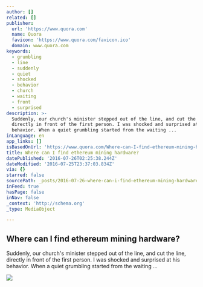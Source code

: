 ```yaml
---
author: []
related: []
publisher:
  url: 'https://www.quora.com'
  name: Quora
  favicon: 'https://www.quora.com/favicon.ico'
  domain: www.quora.com
keywords:
  - grumbling
  - line
  - suddenly
  - quiet
  - shocked
  - behavior
  - church
  - waiting
  - front
  - surprised
description: >-
  Suddenly, our church's minister stepped out of the line, and cut the line,
  directly in front of the first person. I was shocked and surprised at his
  behavior. When a quiet grumbling started from the waiting ...
inLanguage: en
app_links: []
isBasedOnUrl: 'https://www.quora.com/Where-can-I-find-ethereum-mining-hardware'
title: Where can I find ethereum mining hardware?
datePublished: '2016-07-26T02:25:38.244Z'
dateModified: '2016-07-25T23:37:03.834Z'
via: {}
starred: false
sourcePath: _posts/2016-07-26-where-can-i-find-ethereum-mining-hardware.md
inFeed: true
hasPage: false
inNav: false
_context: 'http://schema.org'
_type: MediaObject

---
```

<article style=""><h1>Where can I find ethereum mining hardware?</h1><p>Suddenly, our church's minister stepped out of the line, and cut the line, directly in front of the first person. I was shocked and surprised at his behavior. When a quiet grumbling started from the waiting ...</p><img src="https://qsf.ec.quoracdn.net/-images.new_grid.fb_share_default.pnge6dde9cfa6e03c43.png" /></article>